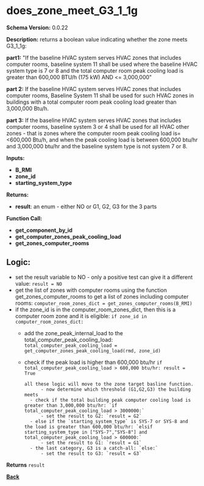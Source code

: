 # does_zone_meet_G3_1_1g
**Schema Version:** 0.0.22  

**Description:** returns a boolean value indicating whether the zone meets G3_1_1g:
 
**part1:** "If the baseline HVAC system serves HVAC zones that includes computer rooms,  baseline system 11 shall be used where the baseline HVAC system type is 7 or 8 and the total computer room peak cooling load is greater than 600,000 BTU/h (175 kW) AND <= 3,000,000"

**part 2:** If the baseline HVAC system serves HVAC zones that includes computer rooms,  Baseline System 11 shall be used for such HVAC zones in buildings with a total computer room peak cooling load greater than 3,000,000 Btu/h.

**part 3:** If the baseline HVAC system serves HVAC zones that includes computer rooms,  baseline system 3 or 4 shall be used for all HVAC other zones - that is zones where the computer room peak cooling load is= <600,000 Btu/h, and when the peak cooling load is between 600,000 btu/hr and 3,000,000 btu/hr and the baseline system type is not system 7 or 8.

**Inputs:** 
- **B_RMI**
- **zone_id**
- **starting_system_type**

**Returns:**  
- **result**: an enum - either NO or G1, G2, G3 for the 3 parts

**Function Call:**
- **get_component_by_id**
- **get_computer_zones_peak_cooling_load**
- **get_zones_computer_rooms**

## Logic:
- set the result variable to NO - only a positive test can give it a different value: `result = NO`
- get the list of zones with computer rooms using the function get_zones_computer_rooms to get a list of zones including computer rooms: `computer_room_zones_dict = get_zones_computer_rooms(B_RMI)`
- if the zone_id is in the computer_room_zones_dict, then this is a computer room zone and it is eligible: `if zone_id in computer_room_zones_dict:`
  - add the zone_peak_internal_load to the total_computer_peak_cooling_load: `total_computer_peak_cooling_load = get_computer_zones_peak_cooling_load(rmd, zone_id)`
  - check if the peak load is higher than 600,000 btu/hr `if total_computer_peak_cooling_load > 600,000 btu/hr: result = True`
  
    ```
    all these logic will move to the zone target basline function.
          - now determine which threshold (G1,G2,G3) the building meets
      - check if the total building peak computer cooling load is greater than 3,000,000 btu/hr: `if total_computer_peak_cooling_load > 3000000:`
          - set the result to G2: `result = G2`
      - else if the `starting_system_type` is SYS-7 or SYS-8 and the load is greater than 600,000 btu/hr: `elsif starting_system_type in ["SYS-7","SYS-8"] and total_computer_peak_cooling_load > 600000:`
          - set the result to G1: `result = G1`
      - the last category, G3 is a catch-all: `else:`
          - set the result to G3: `result = G3`
    
    ```
  
**Returns** `result`


**[Back](../_toc.md)**
